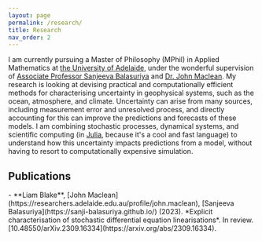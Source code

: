 ```yaml
---
layout: page
permalink: /research/
title: Research
nav_order: 2
---
```


I am currently pursuing a Master of Philosophy (MPhil) in Applied Mathematics at [the University of Adelaide](https://www.adelaide.edu.au/), under the wonderful supervision of [Associate Professor Sanjeeva Balasuriya](https://sanji-balasuriya.github.io/) and [Dr. John Maclean](https://researchers.adelaide.edu.au/profile/john.maclean).
My research is looking at devising practical and computationally efficient methods for characterising uncertainty in geophysical systems, such as the ocean, atmosphere, and climate.
Uncertainty can arise from many sources, including measurement error and unresolved process, and directly accounting for this can improve the predictions and forecasts of these models. 
I am combining stochastic processes, dynamical systems, and scientific computing (in [Julia](https://julialang.org/), because it's a cool and fast language) to understand how this uncertainty impacts predictions from a model, without having to resort to computationally expensive simulation.


<h2>Publications</h2>
- **Liam Blake**, [John Maclean](https://researchers.adelaide.edu.au/profile/john.maclean), [Sanjeeva Balasuriya](https://sanji-balasuriya.github.io/) (2023). *Explicit characterisation of stochastic differential equation linearisations*. In review. [10.48550/arXiv.2309.16334](https://arxiv.org/abs/2309.16334).

